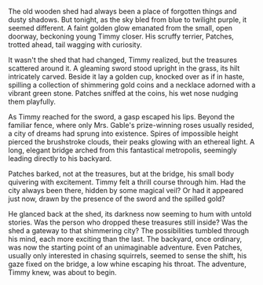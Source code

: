 The old wooden shed had always been a place of forgotten things and dusty shadows. But tonight, as the sky bled from blue to twilight purple, it seemed different. A faint golden glow emanated from the small, open doorway, beckoning young Timmy closer. His scruffy terrier, Patches, trotted ahead, tail wagging with curiosity.

It wasn't the shed that had changed, Timmy realized, but the treasures scattered around it. A gleaming sword stood upright in the grass, its hilt intricately carved. Beside it lay a golden cup, knocked over as if in haste, spilling a collection of shimmering gold coins and a necklace adorned with a vibrant green stone. Patches sniffed at the coins, his wet nose nudging them playfully.

As Timmy reached for the sword, a gasp escaped his lips. Beyond the familiar fence, where only Mrs. Gable's prize-winning roses usually resided, a city of dreams had sprung into existence. Spires of impossible height pierced the brushstroke clouds, their peaks glowing with an ethereal light. A long, elegant bridge arched from this fantastical metropolis, seemingly leading directly to his backyard.

Patches barked, not at the treasures, but at the bridge, his small body quivering with excitement. Timmy felt a thrill course through him. Had the city always been there, hidden by some magical veil? Or had it appeared just now, drawn by the presence of the sword and the spilled gold?

He glanced back at the shed, its darkness now seeming to hum with untold stories. Was the person who dropped these treasures still inside? Was the shed a gateway to that shimmering city? The possibilities tumbled through his mind, each more exciting than the last. The backyard, once ordinary, was now the starting point of an unimaginable adventure. Even Patches, usually only interested in chasing squirrels, seemed to sense the shift, his gaze fixed on the bridge, a low whine escaping his throat. The adventure, Timmy knew, was about to begin.
